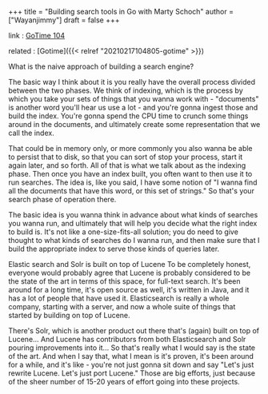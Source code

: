 +++
title = "Building search tools in Go with Marty Schoch"
author = ["Wayanjimmy"]
draft = false
+++

link
: [GoTime 104](https://changelog.com/gotime/104)

related
: [Gotime]({{< relref "20210217104805-gotime" >}})

What is the naive approach of building a search engine?

The basic way I think about it is you really have the overall process
divided between the two phases. We think of indexing, which is the
process by which you take your sets of things that you wanna work with -
"documents" is another word you'll hear us use a lot - and you're gonna
ingest those and build the index. You're gonna spend the CPU time to
crunch some things around in the documents, and ultimately create some
representation that we call the index.

That could be in memory only, or more commonly you also wanna be able to
persist that to disk, so that you can sort of stop your process, start
it again later, and so forth. All of that is what we talk about as the
indexing phase. Then once you have an index built, you often want to
then use it to run searches. The idea is, like you said, I have some
notion of "I wanna find all the documents that have this word, or this
set of strings." So that's your search phase of operation there.

The basic idea is you wanna think in advance about what kinds of
searches you wanna run, and ultimately that will help you decide what
the right index to build is. It's not like a one-size-fits-all solution;
you do need to give thought to what kinds of searches do I wanna run,
and then make sure that I build the appropriate index to serve those
kinds of queries later.

Elastic search and Solr is built on top of Lucene To be completely
honest, everyone would probably agree that Lucene is probably considered
to be the state of the art in terms of this space, for full-text search.
It's been around for a long time, it's open source as well, it's written
in Java, and it has a lot of people that have used it. Elasticsearch is
really a whole company, starting with a server, and now a whole suite of
things that started by building on top of Lucene.

There's Solr, which is another product out there that's (again) built on
top of Lucene... And Lucene has contributors from both Elasticsearch and
Solr pouring improvements into it... So that's really what I would say
is the state of the art. And when I say that, what I mean is it's
proven, it's been around for a while, and it's like - you're not just
gonna sit down and say "Let's just rewrite Lucene. Let's just port
Lucene." Those are big efforts, just because of the sheer number of
15-20 years of effort going into these projects.
